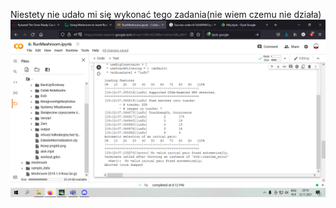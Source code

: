 Niestety nie udało mi się wykonać tego zadania(nie wiem czemu nie działa)
![screen](https://github.com/JakSzatan/Uwm_unity/blob/main/lab6/Untitled.png?raw=true)
